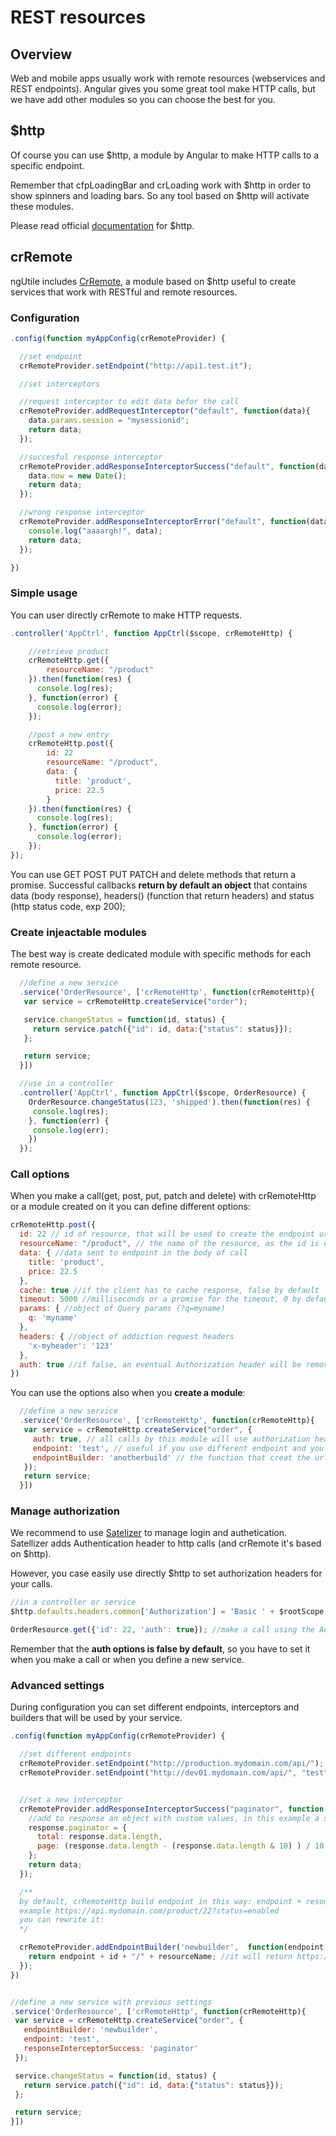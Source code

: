 # REST resources

## Overview

Web and mobile apps usually work with remote resources (webservices and REST endpoints). Angular gives you some great tool make HTTP calls, but we have add other modules so you can choose the best for you.

## $http
Of course you can use $http, a module by Angular to make HTTP calls to a specific endpoint.

Remember that cfpLoadingBar and crLoading work with $http in order to show spinners and loading bars. So any tool based on $http will activate these modules.

Please read official [documentation](https://docs.angularjs.org/api/ng/service/$http) for $http.

## crRemote

ngUtile includes [CrRemote](https://github.com/ngutils/cr-remote), a module based on $http useful to create services that work with RESTful and remote resources.

### Configuration
```javascript
.config(function myAppConfig(crRemoteProvider) {

  //set endpoint
  crRemoteProvider.setEndpoint("http://api1.test.it");

  //set interceptors

  //request interceptor to edit data befor the call
  crRemoteProvider.addRequestInterceptor("default", function(data){
    data.params.session = "mysessionid";
    return data;
  });

  //succesful response interceptor
  crRemoteProvider.addResponseInterceptorSuccess("default", function(data){
    data.now = new Date();
    return data;
  });

  //wrong response interceptor
  crRemoteProvider.addResponseInterceptorError("default", function(data){
    console.log("aaaargh!", data);
    return data;
  });

})
```

### Simple usage

You can user directly crRemote to make HTTP requests.

``` javascript
.controller('AppCtrl', function AppCtrl($scope, crRemoteHttp) {

    //retrieve product
    crRemoteHttp.get({
        resourceName: "/product"
    }).then(function(res) {
      console.log(res);
    }, function(error) {
      console.log(error);
    });

    //post a new entry
    crRemoteHttp.post({
        id: 22
        resourceName: "/product",
        data: {
          title: 'product',
          price: 22.5
        }
    }).then(function(res) {
      console.log(res);
    }, function(error) {
      console.log(error);
    });
});
```

You can use GET POST PUT PATCH and delete methods that return a promise.
Successful callbacks **return by default an object** that contains data (body response), headers() (function that return headers) and status (http status code, exp 200);

### Create injeactable modules

The best way is create dedicated module with specific methods for each remote resource.


``` javascript
  //define a new service
  .service('OrderResource', ['crRemoteHttp', function(crRemoteHttp){
   var service = crRemoteHttp.createService("order");

   service.changeStatus = function(id, status) {
     return service.patch({"id": id, data:{"status": status}});
   };

   return service;
  }])

  //use in a controller
  .controller('AppCtrl', function AppCtrl($scope, OrderResource) {
    OrderResource.changeStatus(123, 'shipped').then(function(res) {
     console.log(res);
    }, function(err) {
     console.log(err);
    })
  });
```

### Call options
When you make a call(get, post, put, patch and delete) with crRemoteHttp or a module created on it you can define different options:
```javascript
crRemoteHttp.post({
  id: 22 // id of resource, that will be used to create the endpoint url (see advanced settings below)
  resourceName: "/product", // the name of the resource, as the id is used to create the url
  data: { //data sent to endpoint in the body of call
    title: 'product',
    price: 22.5
  },
  cache: true //if the client has to cache response, false by default
  timeout: 5000 //milliseconds or a promise for the timeout, 0 by default (no timeout),
  params: { //object of Query params (?q=myname)
    q: 'myname'
  },
  headers: { //object of addiction request headers
    'x-myheader': '123'
  },
  auth: true //if false, an eventual Authorization header will be removed for the call; false by default
})

```

You can use the options also when you **create a module**:

``` javascript
  //define a new service
  .service('OrderResource', ['crRemoteHttp', function(crRemoteHttp){
   var service = crRemoteHttp.createService("order", {
     auth: true, // all calls by this module will use authorization header
     endpoint: 'test', // useful if you use different endpoint and you added another endpoint during configuration
     endpointBuilder: 'anotherbuild' // the function that creat the url of resource, see advanced settings for more info
   });
   return service;
  }])
```



### Manage authorization
We recommend to use [Satelizer](https://github.com/sahat/satellizer) to manage login and authetication. Satellizer adds Authentication header to http calls (and crRemote it's based on $http).

However, you case easily use directly $http to set authorization headers for your calls.

```javascript
//in a controller or service
$http.defaults.headers.common['Authorization'] = 'Basic ' + $rootScope.user.authtoken; // it's just an example

OrderResource.get({'id': 22, 'auth': true}); //make a call using the Authorization header
```

Remember that the **auth options is false by default**, so you have to set it when you make a call or when you define a new service.


### Advanced settings

During configuration you can set different endpoints, interceptors and builders that will be used by your service.


```javascript
.config(function myAppConfig(crRemoteProvider) {

  //set different endpoints
  crRemoteProvider.setEndpoint("http://production.mydomain.com/api/"); //add as default endpoint
  crRemoteProvider.setEndpoint("http://dev01.mydomain.com/api/", "test"); //add as default endpoint


  //set a new interceptor
  crRemoteProvider.addResponseInterceptorSuccess("paginator", function(response){
    //add to response an object with custom values, in this example a simply paginator and counter
    response.paginator = {
      total: response.data.length,
      page: (response.data.length - (response.data.length & 10) ) / 10 + 1
    };
    return data;
  });

  /**
  by default, crRemoteHttp build endpoint in this way: endpoint + resource name + / + id (if set) + query (if set)
  example https://api.mydomain.com/product/22?status=enabled
  you can rewrite it:
  */

  crRemoteProvider.addEndpointBuilder('newbuilder',  function(endpoint, resourceName, resourceId, params) {
    return endpoint + id + "/" + resourceName; //it will return https://api.mydomain.com/22/product
  });
})


//define a new service with previous settings
.service('OrderResource', ['crRemoteHttp', function(crRemoteHttp){
 var service = crRemoteHttp.createService("order", {
   endpointBuilder: 'newbuilder',
   endpoint: 'test',
   responseInterceptorSuccess: 'paginator'
 });

 service.changeStatus = function(id, status) {
   return service.patch({"id": id, data:{"status": status}});
 };

 return service;
}])

```
